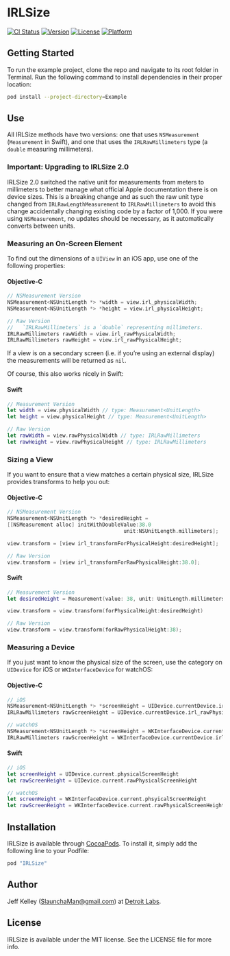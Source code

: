 # IRLSize

[![CI Status](http://img.shields.io/travis/detroit-labs/IRLSize.svg?style=flat)](https://travis-ci.org/detroit-labs/IRLSize)
[![Version](https://img.shields.io/cocoapods/v/IRLSize.svg?style=flat)](https://cocoapods.org/pods/IRLSize)
[![License](https://img.shields.io/cocoapods/l/IRLSize.svg?style=flat)](https://github.com/detroit-labs/IRLSize/blob/master/LICENSE)
[![Platform](https://img.shields.io/cocoapods/p/IRLSize.svg?style=flat)](https://github.com/detroit-labs/IRLSize)

## Getting Started

To run the example project, clone the repo and navigate to its root folder in
Terminal. Run the following command to install dependencies in their proper
location:

```Bash
pod install --project-directory=Example
```

## Use

All IRLSize methods have two versions: one that uses `NSMeasurement` (`Measurement` in Swift), and one that uses the `IRLRawMillimeters` type (a `double` measuring millimeters).

### Important: Upgrading to IRLSize 2.0

IRLSize 2.0 switched the native unit for measurements from meters to millimeters to better manage what official Apple documentation there is on device sizes. This is a breaking change and as such the raw unit type changed from `IRLRawLengthMeasurement` to `IRLRawMillimeters` to avoid this change accidentally changing existing code by a factor of 1,000. If you were using `NSMeasurement`, no updates should be necessary, as it automatically converts between units.

### Measuring an On-Screen Element

To find out the dimensions of a `UIView` in an iOS app, use one of the following
properties:

#### Objective-C
```Objective-C
// NSMeasurement Version
NSMeasurement<NSUnitLength *> *width = view.irl_physicalWidth;
NSMeasurement<NSUnitLength *> *height = view.irl_physicalHeight;

// Raw Version
//   `IRLRawMillimeters` is a `double` representing millimeters. 
IRLRawMillimeters rawWidth = view.irl_rawPhysicalWidth;
IRLRawMillimeters rawHeight = view.irl_rawPhysicalHeight;
```

If a view is on a secondary screen (i.e. if you’re using an external display)
the measurements will be returned as `nil`.

Of course, this also works nicely in Swift:

#### Swift
```Swift
// Measurement Version
let width = view.physicalWidth // type: Measurement<UnitLength>
let height = view.physicalHeight // type: Measurement<UnitLength>

// Raw Version
let rawWidth = view.rawPhysicalWidth // type: IRLRawMillimeters
let rawHeight = view.rawPhysicalHeight // type: IRLRawMillimeters
```

### Sizing a View

If you want to ensure that a view matches a certain physical size, IRLSize provides
transforms to help you out:

#### Objective-C
```Objective-C
// NSMeasurement Version
NSMeasurement<NSUnitLength *> *desiredHeight =
[[NSMeasurement alloc] initWithDoubleValue:38.0
                                      unit:NSUnitLength.millimeters];

view.transform = [view irl_transformForPhysicalHeight:desiredHeight];

// Raw Version
view.transform = [view irl_transformForRawPhysicalHeight:38.0];
```

#### Swift
```Swift
// Measurement Version
let desiredHeight = Measurement(value: 38, unit: UnitLength.millimeters)

view.transform = view.transform(forPhysicalHeight:desiredHeight)

// Raw Version
view.transform = view.transform(forRawPhysicalHeight:38);
```

### Measuring a Device

If you just want to know the physical size of the screen, use the category on
`UIDevice` for iOS or `WKInterfaceDevice` for watchOS:

#### Objective-C
```Objective-C
// iOS
NSMeasurement<NSUnitLength *> *screenHeight = UIDevice.currentDevice.irl_physicalScreenHeight;
IRLRawMillimeters rawScreenHeight = UIDevice.currentDevice.irl_rawPhysicalScreenHeight;

// watchOS
NSMeasurement<NSUnitLength *> *screenHeight = WKInterfaceDevice.currentDevice.irl_physicalScreenHeight;
IRLRawMillimeters rawScreenHeight = WKInterfaceDevice.currentDevice.irl_rawPhysicalScreenHeight;
```

#### Swift
```Swift
// iOS
let screenHeight = UIDevice.current.physicalScreenHeight
let rawScreenHeight = UIDevice.current.rawPhysicalScreenHeight

// watchOS
let screenHeight = WKInterfaceDevice.current.phsyicalScreenHeight
let rawScreenHeight = WKInterfaceDevice.current.rawPhysicalScreenHeight
```

## Installation

IRLSize is available through [CocoaPods](http://cocoapods.org). To install
it, simply add the following line to your Podfile:

```Ruby
pod "IRLSize"
```

## Author

Jeff Kelley (SlaunchaMan@gmail.com) at [Detroit Labs](https://detroitlabs.com).

## License

IRLSize is available under the MIT license. See the LICENSE file for more info.

